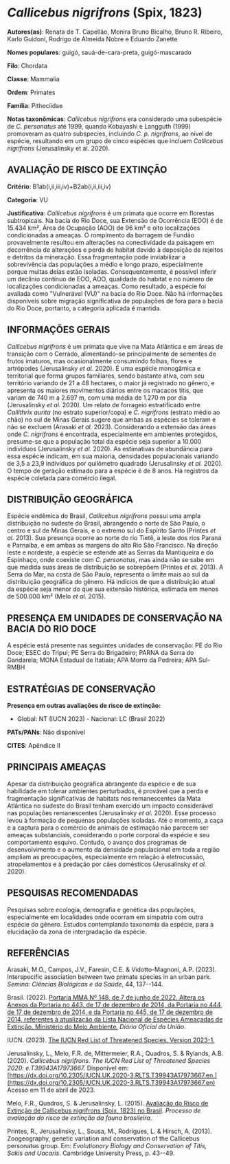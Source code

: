 # *Callicebus nigrifrons* (Spix, 1823)

**Autores(as)**: Renata de T. Capellão, Monira Bruno Bicalho, Bruno R.  Ribeiro, Karlo Guidoni, Rodrigo de Almeida Nobre e Eduardo Zanette

**Nomes populares**: guigó, sauá-de-cara-preta, guigó-mascarado

**Filo**: Chordata

**Classe**: Mammalia

**Ordem**: Primates

**Família**: Pitheciidae

**Notas taxonômicas**: *Callicebus nigrifrons* era considerado uma subespécie de *C. personatus* até 1999, quando Kobayashi e Langguth (1999) promoveram as quatro subspecies, incluindo *C. p. nigrifrons*, ao nível de espécie, resultando em um grupo de cinco espécies que incluem *Callicebus nigrifrons* (Jerusalinsky et al. 2020).

## AVALIAÇÃO DE RISCO DE EXTINÇÃO

**Critério**: B1ab(i,ii,iii,iv)+B2ab(i,ii,iii,iv)

**Categoria**: VU

**Justificativa**: *Callicebus nigrifrons* é um primata que ocorre em florestas subtropicais. Na bacia do Rio Doce, sua Extensão de Ocorrência (EOO) é de 15.434 km², Área de Ocupação (AOO) de 96 km² e oito localizações condicionadas a ameaças. O rompimento da barragem de Fundão provavelmente resultou em alterações na conectividade da paisagem em decorrência de alterações e perda de habitat devido à deposição de rejeitos e detritos da mineração. Essa fragmentação pode inviabilizar a sobrevivência das populações a médio e longo prazo, especialmente porque muitas delas estão isoladas. Consequentemente, é possível inferir um declínio contínuo de EOO, AOO, qualidade do habitat e no número de localizações condicionadas a ameaças. Como resultado, a espécie foi avaliada como "Vulnerável (VU)" na bacia do Rio Doce. Não há informações disponíveis sobre migração significativa de populações de fora para a bacia do Rio Doce, portanto, a categoria
aplicada é mantida.

## INFORMAÇÕES GERAIS

*Callicebus nigrifrons* é um primata que vive na Mata Atlântica e em áreas de transição com o Cerrado, alimentando-se principalmente de sementes de frutos imaturos, mas ocasionalmente consumindo folhas, flores e artrópodes (Jerusalinsky *et al.* 2020). É uma espécie monogâmica e territorial que forma grupos familiares, sendo bastante ativa, com seu território variando de 21 a 48 hectares, o maior já registrado no gênero, e apresenta os maiores movimentos diários entre os macacos titis, que variam de 740 m a 2.697 m, com uma média de 1.270 m por dia (Jerusalinsky *et al.* 2020). Um relato de forrageio estratificado entre *Callithrix aurita* (no estrato superior/copa) e *C.  nigrifrons* (estrato médio ao chão) no sul de Minas Gerais sugere que ambas as espécies se toleram e não se excluem (Arasaki *et al.* 2023).  Considerando a extensão das áreas onde *C. nigrifrons* é encontrada, especialmente em ambientes protegidos, presume-se que a população total da
espécie seja superior a 10.000 indivíduos (Jerusalinsky *et al.* 2020). As estimativas de abundância para essa espécie indicam, em sua maioria, densidades populacionais variando de 3,5 a 23,9 indivíduos por quilômetro quadrado (Jerusalinsky *et al.* 2020). O tempo de geração estimado para a espécie é de 8 anos. Há registros da espécie coletada para comércio ilegal.

## DISTRIBUIÇÃO GEOGRÁFICA

Espécie endêmica do Brasil, *Callicebus nigrifrons* possui uma ampla distribuição no sudeste do Brasil, abrangendo o norte de São Paulo, o centro e sul de Minas Gerais, e o extremo sul do Espírito Santo (Printes *et al.* 2013). Sua presença ocorre ao norte do rio Tietê, a leste dos rios Paraná e Parnaíba, e em ambas as margens do alto Rio São Francisco.  Na direção leste e nordeste, a espécie se estende até as Serras da Mantiqueira e do Espinhaço, onde coexiste com *C. personatus*, mas ainda não se sabe em que medida suas áreas de distribuição se sobrepõem (Printes *et al.* 2013). A Serra do Mar, na costa de São Paulo, representa o limite mais ao sul da distribuição geográfica do gênero. Há indícios de que a distribuição atual da espécie seja menor do que sua extensão histórica, estimada em menos de 500.000 km² (Melo *et al.* 2015).

## PRESENÇA EM UNIDADES DE CONSERVAÇÃO NA BACIA DO RIO DOCE

A espécie está presente nas seguintes unidades de conservação: PE do Rio Doce; ESEC do Tripuí; PE Serra do Brigadeiro; PARNA da Serra do Gandarela; MONA Estadual de Itatiaia; APA Morro da Pedreira; APA Sul-RMBH

## ESTRATÉGIAS DE CONSERVAÇÃO

**Presença em outras avaliações de risco de extinção:**

-   Global: NT (IUCN 2023) -   Nacional: LC (Brasil 2022)

**PATs/PANs**: Não disponível

**CITES**: Apêndice II

## PRINCIPAIS AMEAÇAS

Apesar da distribuição geográfica abrangente da espécie e de sua habilidade em tolerar ambientes perturbados, é provável que a perda e fragmentação significativas de habitats nos remanescentes da Mata Atlântica no sudeste do Brasil tenham exercido um impacto considerável nas populações remanescentes (Jerusalinsky *et al.* 2020). Esse processo levou à formação de pequenas populações isoladas. Até o momento, a caça e a captura para o comércio de animais de estimação não parecem ser ameaças substanciais, considerando o porte corporal da espécie e seu comportamento esquivo. Contudo, o avanço dos programas de desenvolvimento e o aumento da densidade populacional em toda a região ampliam as preocupações, especialmente em relação à eletrocussão, atropelamentos e à predação por cães domésticos (Jerusalinsky *et al.* 2020).

## PESQUISAS RECOMENDADAS

Pesquisas sobre ecologia, demografia e genética das populações, especialmente em localidades onde ocorram em simpatria com outra espécie do gênero. Estudos contemplando taxonomia da espécie, para a elucidação da zona de intergradação da espécie.

## REFERÊNCIAS

Arasaki, M.O., Campos, J.V., Faresin, C.E. & Vidotto-Magnoni, A.P.  (2023). Interspecific association between two primate species in an urban park. *Semina: Ciências Biológicas e da Saúde*, 44, 137--144.

Brasil. (2022). [Portaria MMA Nº 148, de 7 de junho de 2022. Altera os Anexos da Portaria no 443, de 17 de dezembro de 2014, da Portaria no 444, de 17 de dezembro de 2014, e da Portaria no 445, de 17 de dezembro de 2014, referentes à atualização da Lista Nacional de Espécies Ameaçadas de Extinção. Ministério do Meio Ambiente.](https://in.gov.br/en/web/dou/-/portaria-mma-n-148-de-7-de-junho-de-2022-406272733) *Diário Oficial da União*.

IUCN. (2023). [The IUCN Red List of Threatened Species. Version 2023-1.](https://www.iucnredlist.org.)

Jerusalinsky, L., Melo, F.R. de, Mittermeier, R.A., Quadros, S. & Rylands, A.B. (2020). *Callicebus nigrifrons*. *The IUCN Red List of Threatened Species 2020: e.T39943A17973667.* Disponível em: [https://dx.doi.org/10.2305/IUCN.UK.2020-3.RLTS.T39943A17973667.en.](https://dx.doi.org/10.2305/IUCN.UK.2020-3.RLTS.T39943A17973667.en) Acesso em 11 de abril de 2023.

Melo, F.R., Quadros, S. & Jerusalinsky, L. (2015). [Avaliação do Risco de Extinção de Callicebus nigrifrons (Spix, 1823) no Brasil](http://www.icmbio.gov.br/portal/biodiversidade/fauna-brasileira/estado-de-conservacao/7310-mamiferos-callicebus-nigrifrons-guigo.html).  *Processo de avaliação do risco de extinção da fauna brasileira*.

Printes, R., Jerusalinsky, L., Sousa, M., Rodrigues, L. & Hirsch, A.  (2013). Zoogeography, genetic variation and conservation of the Callicebus personatus group. Em: *Evolutionary Biology and Conservation of Titis, Sakis and Uacaris*. Cambridge University Press, p. 43--49.
